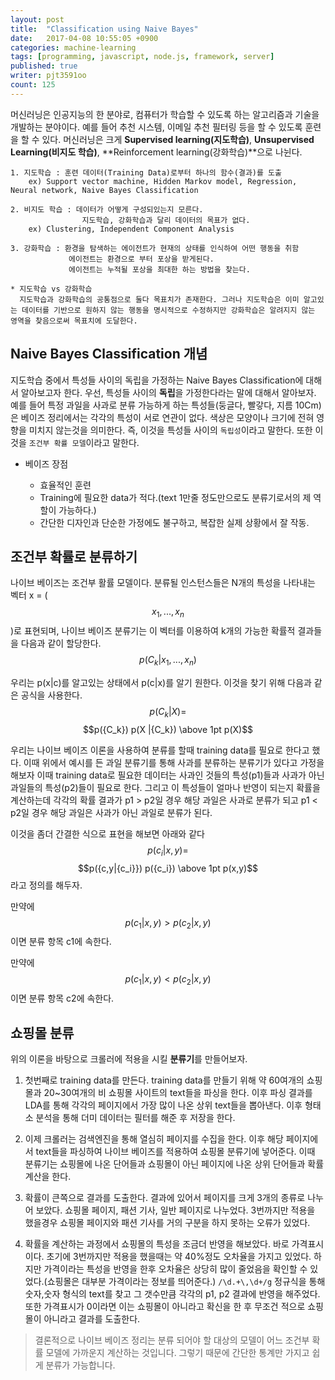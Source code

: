 ```yaml
---
layout: post
title:  "Classification using Naive Bayes"
date:   2017-04-08 10:55:05 +0900
categories: machine-learning
tags: [programming, javascript, node.js, framework, server]
published: true
writer: pjt3591oo
count: 125
---
```


<script src="//cdnjs.cloudflare.com/ajax/libs/mathjax/2.5.3/MathJax.js?config=TeX-AMS-MML_SVG"></script>

머신러닝은 인공지능의 한 분야로, 컴퓨터가 학습할 수 있도록 하는 알고리즘과 기술을 개발하는 분야이다. 예를 들어 추천 시스템, 이메일 추천 필터링 등을 할 수 있도록 훈련을 할 수 있다.
머신러닝은 크게 **Supervised learning(지도학습)**, **Unsupervised Learning(비지도 학습)**, **Reinforcement learning(강화학습)**으로 나뉜다.

```
1. 지도학습 : 훈련 데이터(Training Data)로부터 하나의 함수(결과)를 도출
    ex) Support vector machine, Hidden Markov model, Regression, Neural network, Naive Bayes Classification

2. 비지도 학습 : 데이터가 어떻게 구성되있는지 모른다.
                지도학습, 강화학습과 달리 데이터의 목표가 없다.
    ex) Clustering, Independent Component Analysis

3. 강화학습 : 환경을 탐색하는 에이전트가 현재의 상태를 인식하여 어떤 행동을 취함
             에이전트는 환경으로 부터 포상을 받게된다.
             에이전트는 누적될 포상을 최대한 하는 방법을 찾는다.

* 지도학습 vs 강화학습
  지도학습과 강화학습의 공통점으로 둘다 목표치가 존재한다. 그러나 지도학습은 이미 알고있는 데이터를 기반으로 원하지 않는 행동을 명시적으로 수정하지만 강화학습은 알려지지 않는 영역을 찾음으로써 목표치에 도달한다.
```

Naive Bayes Classification 개념
---
지도학습 중에서 특성들 사이의 독립을 가정하는  Naive Bayes Classification에 대해서 알아보고자 한다.
우선, 특성들 사이의 **독립**을 가정한다라는 말에 대해서 알아보자.
예를 들어 특정 과일을 사과로 분류 가능하게 하는 특성들(둥글다, 빨갛다, 지름 10Cm)은 베이즈 정리에서는 각각의 특성이 서로 연관이 없다.
색상은 모양이나 크기에 전혀 영향을 미치지 않는것을 의미한다.
즉, 이것을 특성들 사이의 `독립성`이라고 말한다. 또한 이것을 `조건부 확률 모델`이라고 말한다.

* 베이즈 장점

    * 효율적인 훈련
    * Training에 필요한 data가 적다.(text 1만줄 정도만으로도 분류기로서의 제 역할이 가능하다.)
    * 간단한 디자인과 단순한 가정에도 불구하고, 복잡한 실제 상황에서 잘 작동.

조건부 확률로 분류하기
---
나이브 베이즈는 조건부 활률 모델이다. 분류될 인스턴스들은 N개의 특성을 나타내는
벡터 x =  ($${x_1},...,{x_n}$$)로 표현되며, 나이브 베이즈 분류기는 이 벡터를 이용하여 k개의 가능한 확률적 결과들을 다음과 같이 할당한다.
  $$p({C_k}|{x_1},...,{x_n})$$

우리는 p(x\|c)를 알고있는 상태에서 p(c\|x)를 알기 원한다. 이것을 찾기 위해 다음과 같은 공식을 사용한다.
  $$p({C_k}|X)=$$ $$p({C_k}) p(X |{C_k}) \above 1pt p(X)$$

우리는 나이브 베이즈 이론을 사용하여 분류를 할때 training data를 필요로 한다고 했다. 이때 위에서 예시를 든 과일 분류기를 통해 사과를 분류하는 분류기가 있다고 가정을 해보자 이때 training data로 필요한 데이터는 사과인 것들의 특성(p1)들과 사과가 아닌 과일들의 특성(p2)들이 필요로 한다. 그리고 이 특성들이 얼마나 반영이 되는지 확률을 계산하는데 각각의 확률 결과가 p1 > p2일 경우 해당 과일은 사과로 분류가 되고 p1 < p2일 경우 해당 과일은 사과가 아닌 과일로 분류가 된다.

이것을 좀더 간결한 식으로 표현을 해보면 아래와 같다
$$p({c_i}|x,y)=$$ $$p({c,y|{c_i}}) p({c_i}) \above 1pt p(x,y)$$
라고 정의를 해두자.

만약에
$$p({c_1}|x,y)>p({c_2}|x,y)$$
이면 분류 항목 c1에 속한다.

만약에
$$p({c_1}|x,y)<p({c_2}|x,y)$$
이면 분류 항목 c2에 속한다.


쇼핑몰 분류
---
위의 이론을 바탕으로 크롤러에 적용을 시킬 **분류기**를 만들어보자.

1. 첫번째로 training data를 만든다. training data를 만들기 위해 약 60여개의 쇼핑몰과 20~30여개의 비 쇼핑몰 사이트의 text들을 파싱을 한다. 이후 파싱 결과를 LDA를 통해 각각의 페이지에서 가장 많이 나온 상위 text들을 뽑아낸다. 이후 형태소 분석을 통해 더미 데이터는 필터를 해준 후 저장을 한다.

2. 이제 크롤러는 검색엔진을 통해 열심히 페이지를 수집을 한다. 이후 해당 페이지에서 text들을 파싱하여 나이브 베이즈를 적용하여 쇼핑몰 분류기에 넣어준다. 이때 분류기는 쇼핑몰에 나온 단어들과 쇼핑몰이 아닌 페이지에 나온 상위 단어들과 확률계산을 한다.

3. 확률이 큰쪽으로 결과를 도출한다. 결과에 있어서 페이지를 크게 3개의 종류로 나누어 보았다. 쇼핑몰 페이지, 패션 기사, 일반 페이지로 나누었다. 3번까지만 적용을 했을경우 쇼핑몰 페이지와 패션 기사를 거의 구분을 하지 못하는 오류가 있었다.

4. 확률을 계산하는 과정에서 쇼핑몰의 특성을 조금더 반영을 해보았다. 바로 가격표시이다. 초기에 3번까지만 적용을 했을때는 약 40%정도 오차율을 가지고 있었다. 하지만 가격이라는 특성을 반영을 한후 오차율은 상당히 많이 줄었음을 확인할 수 있었다.(쇼핑몰은 대부분 가격이라는 정보를 띄어준다.)
`/\d.+\,\d+/g` 정규식을 통해 숫자,숫자 형식의 text를 찾고 그 갯수만큼 각각의 p1, p2 결과에 반영을 해주었다. 또한 가격표시가 0이라면 이는 쇼핑몰이 아니라고 확신을 한 후 무조건 적으로 쇼핑몰이 아니라고 결과를 도출한다.

> 결론적으로 나이브 베이즈 정리는 분류 되어야 할 대상의 모델이 어느 조건부 확률 모델에 가까운지 계산하는 것입니다. 그렇기 때문에 간단한 통계만 가지고 쉽게 분류가 가능합니다.

